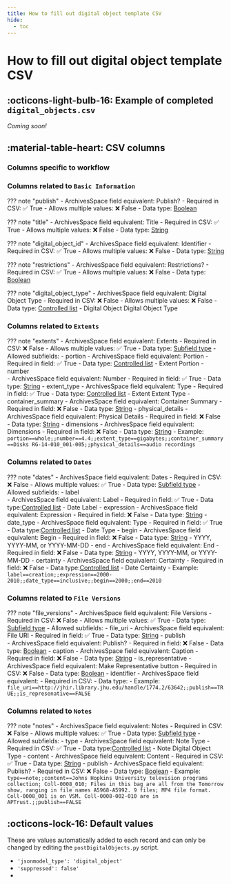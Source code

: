 ```yaml
---
title: How to fill out digital object template CSV
hide:
  - toc
---
```

# How to fill out digital object template CSV

## :octicons-light-bulb-16: Example of completed `digital_objects.csv`

*Coming soon!*

## :material-table-heart: CSV columns

### Columns specific to workflow

### Columns related to `Basic Information`
??? note "publish"
    - ArchivesSpace field equivalent: Publish?
    - Required in CSV: :white_check_mark: True
    - Allows multiple values: :x: False 
    - Data type: [Boolean](../workflow/2-fill-out-templates.md/#boolean)

??? note "title"
    - ArchivesSpace field equivalent: Title
    - Required in CSV: :white_check_mark: True
    - Allows multiple values: :x: False
    - Data type: [String](../workflow/2-fill-out-templates.md/#string)

??? note "digital_object_id"
    - ArchivesSpace field equivalent: Identifier
    - Required in CSV: :white_check_mark: True
    - Allows multiple values: :x: False
    - Data type: [String](../workflow/2-fill-out-templates.md/#string)

??? note "restrictions"
    - ArchivesSpace field equivalent: Restrictions?
    - Required in CSV: :white_check_mark: True
    - Allows multiple values: :x: False
    - Data type: [Boolean](../workflow/2-fill-out-templates.md/#boolean)

??? note "digital_object_type"
    - ArchivesSpace field equivalent: Digital Object Type
    - Required in CSV: :x: False
    - Allows multiple values: :x: False
    - Data type: [Controlled list](../workflow/2-fill-out-templates.md/#controlled-list) - Digital Object Digital Object Type

### Columns related to `Extents`
??? note "extents"
    - ArchivesSpace field equivalent: Extents
    - Required in CSV: :x: False
    - Allows multiple values: :white_check_mark: True
    - Data type: [Subfield type](../workflow/2-fill-out-templates.md/#subfield-type)
    - Allowed subfields: 
        - portion
            - ArchivesSpace field equivalent: Portion
            - Required in field: :white_check_mark: True
            - Data type: [Controlled list](../workflow/2-fill-out-templates.md/#controlled-list) - Extent Portion
        - number            
            - ArchivesSpace field equivalent: Number
            - Required in field: :white_check_mark: True
            - Data type: [String](../workflow/2-fill-out-templates.md/#string)
        - extent_type
            - ArchivesSpace field equivalent: Type
            - Required in field: :white_check_mark: True
            - Data type: [Controlled list](../workflow/2-fill-out-templates.md/#controlled-list) - Extent Extent Type
        - container_summary
            - ArchivesSpace field equivalent: Container Summary
            - Required in field: :x: False
            - Data type: [String](../workflow/2-fill-out-templates.md/#string)
        - physical_details
            - ArchivesSpace field equivalent: Physical Details
            - Required in field: :x: False
            - Data type: [String](../workflow/2-fill-out-templates.md/#string)
        - dimensions
            - ArchivesSpace field equivalent: Dimensions
            - Required in field: :x: False
            - Data type: [String](../workflow/2-fill-out-templates.md/#string)
    - Example: `portion==whole;;number==4.4;;extent_type==gigabytes;;container_summary==Disks RG-14-010_001-005;;physical_details==audio recordings`

### Columns related to `Dates`
??? note "dates"
    - ArchivesSpace field equivalent: Dates
    - Required in CSV: :x: False
    - Allows multiple values: :white_check_mark: True
    - Data type: [Subfield type](../workflow/2-fill-out-templates.md/#subfield-type)
    - Allowed subfields:
        - label            
            - ArchivesSpace field equivalent: Label
            - Required in field: :white_check_mark: True
            - Data type:[Controlled list](../workflow/2-fill-out-templates.md/#controlled-list) - Date Label
        - expression
            - ArchivesSpace field equivalent: Expression
            - Required in field: :x: False
            - Data type: [String](../workflow/2-fill-out-templates.md/#string)
        - date_type
            - ArchivesSpace field equivalent: Type
            - Required in field: :white_check_mark: True
            - Data type:[Controlled list](../workflow/2-fill-out-templates.md/#controlled-list) - Date Type
        - begin
            - ArchivesSpace field equivalent: Begin
            - Required in field: :x: False
            - Data type: [String](../workflow/2-fill-out-templates.md/#string) - YYYY, YYYY-MM, or YYYY-MM-DD
        - end
            - ArchivesSpace field equivalent: End
            - Required in field: :x: False
            - Data type: [String](../workflow/2-fill-out-templates.md/#string) - YYYY, YYYY-MM, or YYYY-MM-DD
        - certainty
            - ArchivesSpace field equivalent: Certainty
            - Required in field: :x: False
            - Data type:[Controlled list](../workflow/2-fill-out-templates.md/#controlled-list) - Date Certainty
    - Example: `label==creation;;expression==2000-2010;;date_type==inclusive;;begin==2000;;end==2010`

### Columns related to `File Versions`
??? note "file_versions"
    - ArchivesSpace field equivalent: File Versions
    - Required in CSV: :x: False
    - Allows multiple values: :white_check_mark: True
    - Data type: [Subfield type](../workflow/2-fill-out-templates.md/#subfield-type)
    - Allowed subfields:
        - file_uri
            - ArchivesSpace field equivalent: File URI
            - Required in field: :white_check_mark: True
            - Data type: [String](../workflow/2-fill-out-templates.md/#string)
        - publish            
            - ArchivesSpace field equivalent: Publish?
            - Required in field: :x: False
            - Data type: [Boolean](../workflow/2-fill-out-templates.md/#boolean)
        - caption
            - ArchivesSpace field equivalent: Caption
            - Required in field: :x: False
            - Data type: [String](../workflow/2-fill-out-templates.md/#string)
        - is_representative
            - ArchivesSpace field equivalent: Make Representative button
            - Required in CSV: :x: False
            - Data type: [Boolean](../workflow/2-fill-out-templates.md/#boolean)
        - identifier
            - ArchivesSpace field equivalent: 
            - Required in CSV:
            - Data type:
    - Example: `file_uri==http://jhir.library.jhu.edu/handle/1774.2/63642;;publish==TRUE;;is_represenative==FALSE`

### Columns related to `Notes`
??? note "notes"
    - ArchivesSpace field equivalent: Notes
    - Required in CSV: :x: False
    - Allows multiple values: :white_check_mark: True
    - Data type: [Subfield type](../workflow/2-fill-out-templates.md/#subfield-type)
    - Allowed subfields:
        - type
            - ArchivesSpace field equivalent: Note Type
            - Required in CSV: :white_check_mark: True
            - Data type:[Controlled list](../workflow/2-fill-out-templates.md/#controlled-list) - Note Digital Object Type
        - content
            - ArchivesSpace field equivalent:  Content
            - Required in CSV: :white_check_mark: True
            - Data type: [String](../workflow/2-fill-out-templates.md/#string)
        - publish
            - ArchivesSpace field equivalent: Publish?
            - Required in CSV: :x: False
            - Data type: [Boolean](../workflow/2-fill-out-templates.md/#boolean)
    - Example: `type==note;;content==Johns Hopkins University television programs collection; Coll-0008_010; Files in this bag are all from the Tomorrow show, ranging in file names A5968-A5992. 9 files; MP4 file format. Coll-0008_001 is on VSM. Coll-0008-002-010 are in APTrust.;;publish==FALSE`


## :octicons-lock-16: Default values

These are values automatically added to each record and can only be changed by editing the `postDigitalObjects.py` script.

- `'jsonmodel_type': 'digital_object'`
- `'suppressed': false'`
- 
